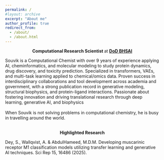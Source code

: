 ```yaml
---
permalink: /
#layout: archive
excerpt: "About me"
author_profile: true
redirect_from:
  - /about/
  - /about.html
---
```


<p align="center">
  <strong>Computational Research Scientist </strong> at <strong><a href="https://www.bhsai.org/">DoD BHSAI</a></strong>
</p>

Souvik is a Computational Chemist with over 9 years of experience applying AI, cheminformatics, and molecular modeling to study protein dynamics, drug discovery, and toxicity prediction. Specialized in transformers, VAEs, and multi-task learning applied to chemical/omics data. Proven success in interdisciplinary collaborations and tool development across academia and government, with a strong publication record in generative modeling, structural biophysics, and protein-ligand interactions. Passionate
about fostering innovation and driving translational research through deep learning, generative AI, and biophysics<br/>
<br/>
When Souvik is not solving problems in computational chemistry, he is busy in travelling around the world. <br/>
<br/>

<p align="center">
  <strong>Highlighted Research</strong><br/></p>

<p>
  Dey, S., Wallqvist, A. & AbdulHameed, M.D.M. Developing muscarinic receptor M1 classification models utilizing transfer learning and generative AI techniques. Sci Rep 15, 16486 (2025). <a href="https://www.nature.com/articles/s41598-025-00972-w">
</p>



